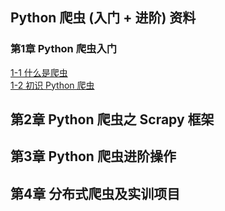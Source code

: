 ## Python 爬虫 (入门 + 进阶) 资料 
### 第1章 Python 爬虫入门
[1-1 什么是爬虫](htmls/1-1什么是爬虫？.html)<br/>
[1-2 初识 Python 爬虫](htmls/1-2初识Python爬虫.html)


## 第2章 Python 爬虫之 Scrapy 框架
## 第3章 Python 爬虫进阶操作
## 第4章 分布式爬虫及实训项目